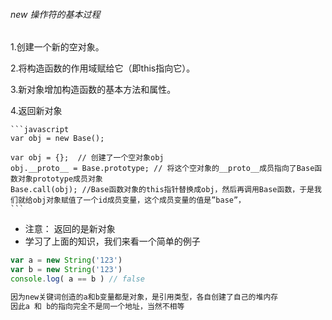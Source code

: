 ###### new 操作符的基本过程


1.创建一个新的空对象。

2.将构造函数的作用域赋给它（即this指向它）。

3.新对象增加构造函数的基本方法和属性。

4.返回新对象


    ```javascript
    var obj = new Base();

    var obj = {};  // 创建了一个空对象obj
    obj.__proto__ = Base.prototype; // 将这个空对象的__proto__成员指向了Base函数对象prototype成员对象
    Base.call(obj); //Base函数对象的this指针替换成obj，然后再调用Base函数，于是我们就给obj对象赋值了一个id成员变量，这个成员变量的值是”base”，
    ```

* 注意： 返回的是新对象
* 学习了上面的知识，我们来看一个简单的例子
```javascript
var a = new String('123')
var b = new String('123')
console.log( a == b ) // false

因为new关键词创造的a和b变量都是对象，是引用类型，各自创建了自己的堆内存
因此a 和 b的指向完全不是同一个地址，当然不相等
```


